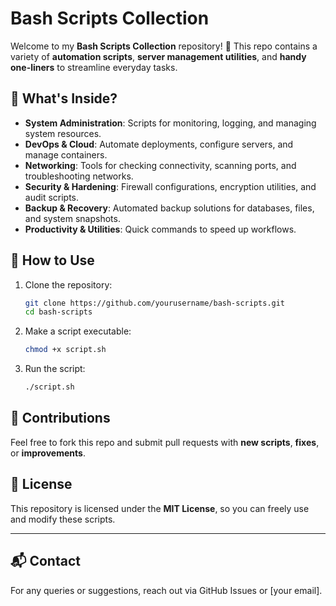 # Bash Scripts Collection

Welcome to my **Bash Scripts Collection** repository! 🚀 This repo contains a variety of **automation scripts**, **server management utilities**, and **handy one-liners** to streamline everyday tasks.

## 📌 What's Inside?
- **System Administration**: Scripts for monitoring, logging, and managing system resources.
- **DevOps & Cloud**: Automate deployments, configure servers, and manage containers.
- **Networking**: Tools for checking connectivity, scanning ports, and troubleshooting networks.
- **Security & Hardening**: Firewall configurations, encryption utilities, and audit scripts.
- **Backup & Recovery**: Automated backup solutions for databases, files, and system snapshots.
- **Productivity & Utilities**: Quick commands to speed up workflows.

## 🚀 How to Use
1. Clone the repository:
   ```bash
   git clone https://github.com/yourusername/bash-scripts.git
   cd bash-scripts
   ```
2. Make a script executable:
   ```bash
   chmod +x script.sh
   ```
3. Run the script:
   ```bash
   ./script.sh
   ```

## 🔧 Contributions
Feel free to fork this repo and submit pull requests with **new scripts**, **fixes**, or **improvements**.

## 📜 License
This repository is licensed under the **MIT License**, so you can freely use and modify these scripts.

---

## 📬 Contact
For any queries or suggestions, reach out via GitHub Issues or [your email].
